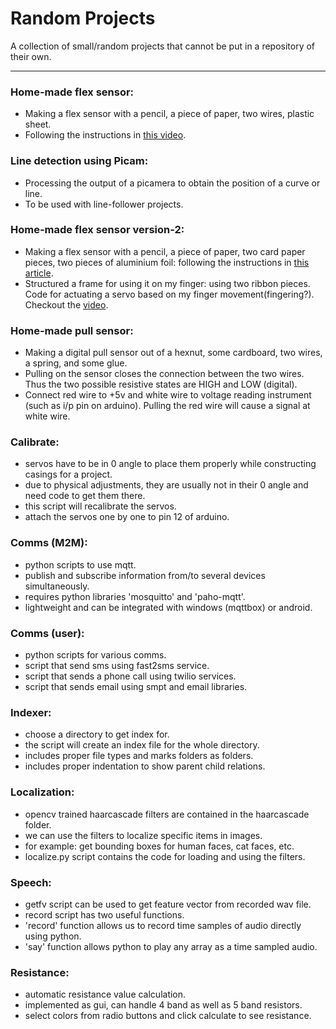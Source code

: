 # Random Projects

A collection of small/random projects that cannot be put in a repository of their own.
***

### Home-made flex sensor:
* Making a flex sensor with a pencil, a piece of paper, two wires, plastic sheet.
* Following the instructions in [this video](https://www.youtube.com/watch?v=SJNYbSpvlP8&t=2s).

### Line detection using Picam:
* Processing the output of a picamera to obtain the position of a curve or line.
* To be used with line-follower projects.

### Home-made flex sensor version-2:
* Making a flex sensor with a pencil, a piece of paper, two card paper pieces, two pieces of aluminium foil: following the instructions in [this article](https://www.instructables.com/How-to-Make-FLEX-Sensor-at-Home-DIY-Flex-Sensor/).
* Structured a frame for using it on my finger: using two ribbon pieces. Code for actuating a servo based on my finger movement(fingering?). Checkout the [video](https://github.com/Roboramv2/Random-projects/blob/main/3_flexv2/v2demo.mp4).

### Home-made pull sensor:
* Making a digital pull sensor out of a hexnut, some cardboard, two wires, a spring, and some glue. 
* Pulling on the sensor closes the connection between the two wires. Thus the two possible resistive states are HIGH and LOW (digital).
* Connect red wire to +5v and white wire to voltage reading instrument (such as i/p pin on arduino). Pulling the red wire will cause a signal at white wire.

### Calibrate:
* servos have to be in 0 angle to place them properly while constructing casings for a project.
* due to physical adjustments, they are usually not in their 0 angle and need code to get them there.
* this script will recalibrate the servos. 
* attach the servos one by one to pin 12 of arduino.

### Comms (M2M):
* python scripts to use mqtt.
* publish and subscribe information from/to several devices simultaneously.
* requires python libraries 'mosquitto' and 'paho-mqtt'.
* lightweight and can be integrated with windows (mqttbox) or android.

### Comms (user):
* python scripts for various comms.
* script that send sms using fast2sms service.
* script that sends a phone call using twilio services.
* script that sends email using smpt and email libraries.

### Indexer:
* choose a directory to get index for.
* the script will create an index file for the whole directory.
* includes proper file types and marks folders as folders.
* includes proper indentation to show parent child relations.

### Localization:
* opencv trained haarcascade filters are contained in the haarcascade folder.
* we can use the filters to localize specific items in images.
* for example: get bounding boxes for human faces, cat faces, etc.
* localize.py script contains the code for loading and using the filters.

### Speech:
* getfv script can be used to get feature vector from recorded wav file.
* record script has two useful functions.
* 'record' function allows us to record time samples of audio directly using python.
* 'say' function allows python to play any array as a time sampled audio.

### Resistance:
* automatic resistance value calculation.
* implemented as gui, can handle 4 band as well as 5 band resistors.
* select colors from radio buttons and click calculate to see resistance.